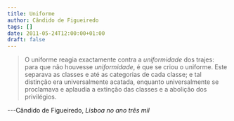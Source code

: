 ```yaml
---
title: Uniforme
author: Cândido de Figueiredo
tags: []
date: 2011-05-24T12:00:00+01:00
draft: false
---
```


> O uniforme reagia exactamente contra a _uniformidade_ dos trajes: para que não houvesse _uniformidade_, é que se criou o uniforme. Este separava as classes e até as categorias de cada classe; e tal distinção era universalmente acatada, enquanto universalmente se proclamava e aplaudia a extinção das classes e a abolição dos privilégios.

---Cândido de Figueiredo, _Lisboa no ano três mil_
